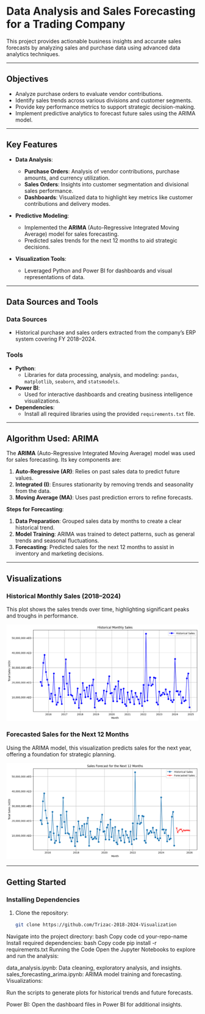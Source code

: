 # Data Analysis and Sales Forecasting for a Trading Company

This project provides actionable business insights and accurate sales forecasts by analyzing sales and purchase data using advanced data analytics techniques.

---

## Objectives
- Analyze purchase orders to evaluate vendor contributions.
- Identify sales trends across various divisions and customer segments.
- Provide key performance metrics to support strategic decision-making.
- Implement predictive analytics to forecast future sales using the ARIMA model.

---

## Key Features
- **Data Analysis**:
  - **Purchase Orders**: Analysis of vendor contributions, purchase amounts, and currency utilization.
  - **Sales Orders**: Insights into customer segmentation and divisional sales performance.
  - **Dashboards**: Visualized data to highlight key metrics like customer contributions and delivery modes.

- **Predictive Modeling**:
  - Implemented the **ARIMA** (Auto-Regressive Integrated Moving Average) model for sales forecasting.
  - Predicted sales trends for the next 12 months to aid strategic decisions.

- **Visualization Tools**:
  - Leveraged Python and Power BI for dashboards and visual representations of data.

---

## Data Sources and Tools
### Data Sources
- Historical purchase and sales orders extracted from the company’s ERP system covering FY 2018–2024.

### Tools
- **Python**:
  - Libraries for data processing, analysis, and modeling: `pandas`, `matplotlib`, `seaborn`, and `statsmodels`.
- **Power BI**:
  - Used for interactive dashboards and creating business intelligence visualizations.
- **Dependencies**:
  - Install all required libraries using the provided `requirements.txt` file.

---

## Algorithm Used: ARIMA
The **ARIMA** (Auto-Regressive Integrated Moving Average) model was used for sales forecasting. Its key components are:
1. **Auto-Regressive (AR)**: Relies on past sales data to predict future values.
2. **Integrated (I)**: Ensures stationarity by removing trends and seasonality from the data.
3. **Moving Average (MA)**: Uses past prediction errors to refine forecasts.

**Steps for Forecasting**:
1. **Data Preparation**: Grouped sales data by months to create a clear historical trend.
2. **Model Training**: ARIMA was trained to detect patterns, such as general trends and seasonal fluctuations.
3. **Forecasting**: Predicted sales for the next 12 months to assist in inventory and marketing decisions.

---

## Visualizations

### Historical Monthly Sales (2018–2024)
This plot shows the sales trends over time, highlighting significant peaks and troughs in performance.

![Historical Monthly Sales](./HistorySales.png)

### Forecasted Sales for the Next 12 Months
Using the ARIMA model, this visualization predicts sales for the next year, offering a foundation for strategic planning.

![Forecasted Sales](./TrizacForcast.png)

---

## Getting Started

### Installing Dependencies
1. Clone the repository:
   ```bash
   git clone https://github.com/Trizac-2018-2024-Visualization
Navigate into the project directory:
bash
Copy code
cd your-repo-name
Install required dependencies:
bash
Copy code
pip install -r requirements.txt
Running the Code
Open the Jupyter Notebooks to explore and run the analysis:

data_analysis.ipynb: Data cleaning, exploratory analysis, and insights.
sales_forecasting_arima.ipynb: ARIMA model training and forecasting.
Visualizations:

Run the scripts to generate plots for historical trends and future forecasts.

Power BI: Open the dashboard files in Power BI for additional insights.
